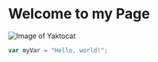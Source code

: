 # Welcome to my Page
![Image of Yaktocat](https://octodex.github.com/images/yaktocat.png)
``` javascript
var myVar = "Hello, world!";
```
